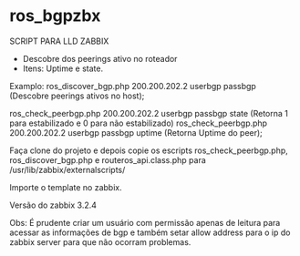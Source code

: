 # ros_bgpzbx
SCRIPT PARA LLD ZABBIX
- Descobre dos peerings ativo no roteador
- Itens: Uptime e state.

Examplo:
ros_discover_bgp.php 200.200.202.2 userbgp passbgp (Descobre peerings ativos no host);

ros_check_peerbgp.php 200.200.202.2 userbgp passbgp state
(Retorna 1 para estabilizado e 0 para não estabilizado)
ros_check_peerbgp.php 200.200.202.2 userbgp passbgp uptime (Retorna Uptime do peer);

Faça clone do projeto e depois copie os escripts ros_check_peerbgp.php, ros_discover_bgp.php e routeros_api.class.php
para /usr/lib/zabbix/externalscripts/

Importe o template no zabbix.

Versão do zabbix 3.2.4

Obs: É prudente criar um usuário com permissão apenas de leitura para acessar as informações  de bgp
e também setar allow address para o ip do zabbix server para que não ocorram problemas.
